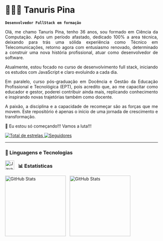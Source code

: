 # 👩🏻‍💻 Tanuris Pina

**`Desenvolvedor FullStack em formação`**

<div align="justify">
  Olá, me chamo Tanuris Pina, tenho 36 anos, sou formado em Ciência da Computação. Após um período afastado, dedicado 100% a area técnica, deixando para trás uma sólida experiência como Técnico em Telecomunicações, retorno agora com entusiasmo renovado, determinado a construir uma nova história profissional, atuar como desenvolvedor de software. 

  Atualmente, estou focado no curso de desenvolvimento full stack, iniciando os estudos com JavaScript e claro evoluindo a cada dia.

  Em paralelo, curso pós-graduação em Docência e Gestão da Educação Profissional e Tecnológica (EPT), pois acredito que, ao me capacitar como educador e gestor, poderei contribuir ainda mais, replicando conhecimento e inspirando novas trajetórias também como docente.

  A paixão, a disciplina e a capacidade de recomeçar são as forças que me movem. Este repositório é apenas o início de uma jornada de crescimento e transformação.

  🚀 Eu estou só começando!!! Vamos a luta!!!
</div>

<p align="left"> 
  <a href="https://github.com/tanurispina?tab=repositories&sort=stargazers"> 
    <img 
      alt="Total de estrelas" 
      title="Total de estrelas GitHub" 
      src="https://custom-icon-badges.demolab.com/github/stars/tanurispina?color=55960c&style=for-the-badge&labelColor=488207&logo=star&label=Estrelas"> 
  </a>
  <a href="https://github.com/tanurispina?tab=followers">
    <img
      alt="Seguidores" 
      title="Me siga no GitHub" 
      src="https://custom-icon-badges.demolab.com/github/followers/tanurispina?color=236ad3&labelColor=1155ba&style=for-the-badge&logo=github&label=Seguidores&logoColor=white">
  </a>
</p>

---

### 🤖 Linguagens e Tecnologias

<img 
    align="left" 
    alt="JavaScript" 
    title="JavaScript"
    width="30px" 
    style="padding-right: 10px;" 
    src="https://cdn.jsdelivr.net/gh/devicons/devicon@latest/icons/javascript/javascript-original.svg" 
/>

### 📊 Estatísticas

<p>
  <img 
    align="left" 
    alt="GitHub Stats" 
    height="200" 
    style="padding-right: 10px;" 
    src="https://github-readme-stats.vercel.app/api?username=tanurispina&show_icons=true&theme=tokyonight&include_all_commits=true&locale=pt-br" 
  />

  <img 
    align="left" 
    alt="GitHub Stats" 
    height="200" 
    style="padding-right: 10px;" 
    src="https://github-readme-stats.vercel.app/api/top-langs/?username=tanurispina&theme=tokyonight&layout=compact&custom_title=Tecnologias&langs_count=1" 
  />
</p>


<br/>
<br/>

